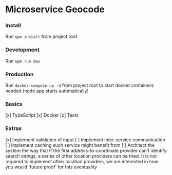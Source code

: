 # Microservice Geocode

### Install
Run `npm install` from project root

### Development
Run `npm run dev`

### Production
Run `docker-compose up -d` from project root to start docker containers needed (node app starts automatically)

### Basics
[x] TypeScript
[x] Docker
[x] Tests

### Extras
[x] Implement validation of input
[ ] Implement inter-service communication
[ ] Implement caching such service might benefit from
[ ] Architect the system the way that if the first address-to-coordinate provider can't identify search strings, a series of other location providers can be tried. It is not required to implement other location providers, we are interested in how you would 'future proof' for this eventuality
